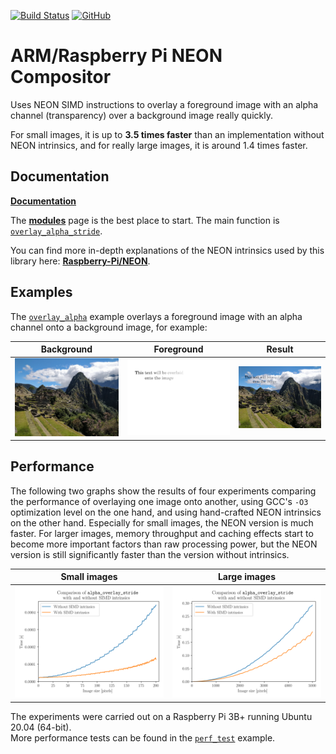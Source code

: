 [![Build Status](https://github.com/tttapa/ARM-NEON-Compositor/workflows/CI%20Tests/badge.svg)](https://github.com/tttapa/ARM-NEON-Compositor/actions)
[![GitHub](https://img.shields.io/github/stars/tttapa/ARM-NEON-Compositor?label=GitHub&logo=github)](https://github.com/tttapa/ARM-NEON-Compositor)

# ARM/Raspberry Pi NEON Compositor

Uses NEON SIMD instructions to overlay a foreground image with an alpha channel
(transparency) over a background image really quickly.

For small images, it is up to **3.5 times faster** than an implementation without 
NEON intrinsics, and for really large images, it is around 1.4 times faster.

## Documentation

[**Documentation**](https://tttapa.github.io/ARM-NEON-Compositor/Doxygen/index.html)

The [**modules**](https://tttapa.github.io/ARM-NEON-Compositor/Doxygen/modules.html)
page is the best place to start. 
The main function is [`overlay_alpha_stride`](https://tttapa.github.io/ARM-NEON-Compositor/Doxygen/d6/d96/group__overlay__alpha.html#ga1f0ae30bcf7b623123eff96cf2a40525).

You can find more in-depth explanations of the NEON intrinsics used by this 
library here: [**Raspberry-Pi/NEON**](https://tttapa.github.io/Pages/Raspberry-Pi/NEON/index.html).

## Examples

The [`overlay_alpha`](https://tttapa.github.io/ARM-NEON-Compositor/Doxygen/dc/d0e/examples_2overlay_alpha_2overlay_alpha_8cpp-example.html)
example overlays a foreground image with an alpha channel onto a background
image, for example:

| Background | Foreground | Result |
|:----------:|:----------:|:------:|
| ![](doxygen/images/Machu-Picchu.thumb.jpg) | ![](doxygen/images/Overlay-Machu-Picchu.thumb.png) | ![](doxygen/images/Overlay-Machu-Picchu-Output.thumb.jpg) |

## Performance

The following two graphs show the results of four experiments comparing the
performance of overlaying one image onto another, using GCC's `-O3` optimization
level on the one hand, and using hand-crafted NEON intrinsics on the other hand.
Especially for small images, the NEON version is much faster.
For larger images, memory throughput and caching effects start to become more
important factors than raw processing power, but the NEON version is still 
significantly faster than the version without intrinsics.

| Small images | Large images |
|:------------:|:------------:|
| ![](doxygen/images/perf-small.svg) | ![](doxygen/images/perf-large.svg) |

The experiments were carried out on a Raspberry Pi 3B+ running Ubuntu 20.04 
(64-bit).  
More performance tests can be found in the [`perf_test`](https://tttapa.github.io/ARM-NEON-Compositor/Doxygen/dc/d46/examples_2perf_test_2perf_test_8py-example.html) example.
